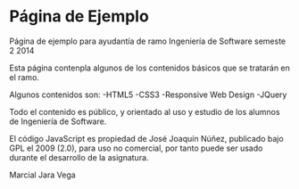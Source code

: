 Página de Ejemplo
=============

Página de ejemplo para ayudantía de ramo Ingeniería de Software semeste 2 2014

Esta página contenpla algunos de los contenidos básicos que se tratarán en el ramo.

Algunos contenidos son:
  -HTML5
  -CSS3
  -Responsive Web Design
  -JQuery
  
Todo el contenido es público, y orientado al uso y estudio de los alumnos de Ingeniería de Software.

El código JavaScript es propiedad de José Joaquín Núñez, publicado bajo GPL el 2009 (2.0), para uso no comercial, por tanto puede ser usado durante el desarrollo de la asignatura.


Marcial Jara Vega
